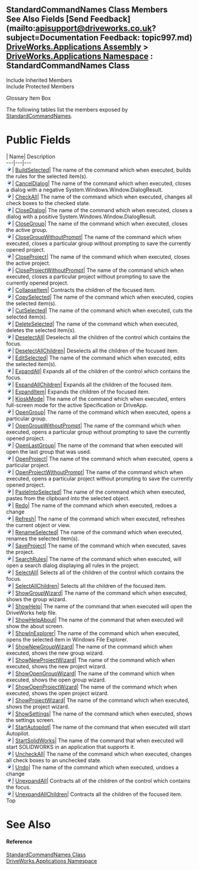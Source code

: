 StandardCommandNames Class Members   
See Also Fields [Send Feedback](mailto:apisupport@driveworks.co.uk?subject=Documentation Feedback: topic997.md)  
[DriveWorks.Applications Assembly](topic13.md) > [DriveWorks.Applications Namespace](topic16.md) : StandardCommandNames Class  
---  
  
Include Inherited Members    
Include Protected Members  


Glossary Item Box

The following tables list the members exposed by [StandardCommandNames](topic997.md).

# Public Fields

| Name| Description  
---|---|---  
![Public Field](dotnetimages/publicField.gif)| [BuildSelected](topic1003.md)| The name of the command which when executed, builds the rules for the selected item(s).   
![Public Field](dotnetimages/publicField.gif)| [CancelDialog](topic1004.md)| The name of the command which when executed, closes a dialog with a negative System.Windows.Window.DialogResult.   
![Public Field](dotnetimages/publicField.gif)| [CheckAll](topic1005.md)| The name of the command which when executed, changes all check boxes to the checked state.   
![Public Field](dotnetimages/publicField.gif)| [CloseDialog](topic1006.md)| The name of the command which when executed, closes a dialog with a positive System.Windows.Window.DialogResult.   
![Public Field](dotnetimages/publicField.gif)| [CloseGroup](topic1007.md)| The name of the command which when executed, closes the active group.   
![Public Field](dotnetimages/publicField.gif)| [CloseGroupWithoutPrompt](topic1008.md)| The name of the command which when executed, closes a particular group without prompting to save the currently opened project.   
![Public Field](dotnetimages/publicField.gif)| [CloseProject](topic1009.md)| The name of the command which when executed, closes the active project.   
![Public Field](dotnetimages/publicField.gif)| [CloseProjectWithoutPrompt](topic1010.md)| The name of the command which when executed, closes a particular project without prompting to save the currently opened project.   
![Public Field](dotnetimages/publicField.gif)| [CollapseItem](topic1011.md)| Contracts the children of the focused item.   
![Public Field](dotnetimages/publicField.gif)| [CopySelected](topic1012.md)| The name of the command which when executed, copies the selected item(s).   
![Public Field](dotnetimages/publicField.gif)| [CutSelected](topic1013.md)| The name of the command which when executed, cuts the selected item(s).   
![Public Field](dotnetimages/publicField.gif)| [DeleteSelected](topic1014.md)| The name of the command which when executed, deletes the selected item(s).   
![Public Field](dotnetimages/publicField.gif)| [DeselectAll](topic1015.md)| Deselects all the children of the control which contains the focus.   
![Public Field](dotnetimages/publicField.gif)| [DeselectAllChildren](topic1016.md)| Deselects all the children of the focused item.   
![Public Field](dotnetimages/publicField.gif)| [EditSelected](topic1017.md)| The name of the command which when executed, edits the selected item(s).   
![Public Field](dotnetimages/publicField.gif)| [ExpandAll](topic1018.md)| Expands all of the children of the control which contains the focus.   
![Public Field](dotnetimages/publicField.gif)| [ExpandAllChildren](topic1019.md)| Expands all the children of the focused item.   
![Public Field](dotnetimages/publicField.gif)| [ExpandItem](topic1020.md)| Expands the children of the focused item.   
![Public Field](dotnetimages/publicField.gif)| [KioskMode](topic1021.md)| The name of the command which when executed, enters full-screen mode for the active Specification or DriveApp.   
![Public Field](dotnetimages/publicField.gif)| [OpenGroup](topic1022.md)| The name of the command which when executed, opens a particular group.   
![Public Field](dotnetimages/publicField.gif)| [OpenGroupWithoutPrompt](topic1023.md)| The name of the command which when executed, opens a particular group without prompting to save the currently opened project.   
![Public Field](dotnetimages/publicField.gif)| [OpenLastGroup](topic1024.md)| The name of the command that when executed will open the last group that was used.   
![Public Field](dotnetimages/publicField.gif)| [OpenProject](topic1025.md)| The name of the command which when executed, opens a particular project.   
![Public Field](dotnetimages/publicField.gif)| [OpenProjectWithoutPrompt](topic1026.md)| The name of the command which when executed, opens a particular project without prompting to save the currently opened project.   
![Public Field](dotnetimages/publicField.gif)| [PasteIntoSelected](topic1027.md)| The name of the command which when executed, pastes from the clipboard into the selected object.   
![Public Field](dotnetimages/publicField.gif)| [Redo](topic1028.md)| The name of the command which when executed, redoes a change   
![Public Field](dotnetimages/publicField.gif)| [Refresh](topic1029.md)| The name of the command which when executed, refreshes the current object or view.   
![Public Field](dotnetimages/publicField.gif)| [RenameSelected](topic1030.md)| The name of the command which when executed, renames the selected item(s).   
![Public Field](dotnetimages/publicField.gif)| [SaveProject](topic1031.md)| The name of the command which when executed, saves the project.   
![Public Field](dotnetimages/publicField.gif)| [SearchRules](topic1032.md)| The name of the command which when executed, will open a search dialog displaying all rules in the project.   
![Public Field](dotnetimages/publicField.gif)| [SelectAll](topic1033.md)| Selects all of the children of the control which contains the focus.   
![Public Field](dotnetimages/publicField.gif)| [SelectAllChildren](topic1034.md)| Selects all the children of the focused item.   
![Public Field](dotnetimages/publicField.gif)| [ShowGroupWizard](topic1035.md)| The name of the command which when executed, shows the group wizard.   
![Public Field](dotnetimages/publicField.gif)| [ShowHelp](topic1036.md)| The name of the command that when executed will open the DriveWorks help file.   
![Public Field](dotnetimages/publicField.gif)| [ShowHelpAbout](topic1037.md)| The name of the command that when executed will show the about screen.   
![Public Field](dotnetimages/publicField.gif)| [ShowInExplorer](topic1038.md)| The name of the command which when executed, opens the selected item in Windows File Explorer.   
![Public Field](dotnetimages/publicField.gif)| [ShowNewGroupWizard](topic1039.md)| The name of the command which when executed, shows the new group wizard.   
![Public Field](dotnetimages/publicField.gif)| [ShowNewProjectWizard](topic1040.md)| The name of the command which when executed, shows the new project wizard.   
![Public Field](dotnetimages/publicField.gif)| [ShowOpenGroupWizard](topic1041.md)| The name of the command which when executed, shows the open group wizard.   
![Public Field](dotnetimages/publicField.gif)| [ShowOpenProjectWizard](topic1042.md)| The name of the command which when executed, shows the open project wizard.   
![Public Field](dotnetimages/publicField.gif)| [ShowProjectWizard](topic1043.md)| The name of the command which when executed, shows the project wizard.   
![Public Field](dotnetimages/publicField.gif)| [ShowSettings](topic1044.md)| The name of the command which when executed, shows the settings screen.   
![Public Field](dotnetimages/publicField.gif)| [StartAutopilot](topic1045.md)| The name of the command that when executed will start Autopilot.   
![Public Field](dotnetimages/publicField.gif)| [StartSolidWorks](topic1046.md)| The name of the command that when executed will start SOLIDWORKS in an application that supports it.   
![Public Field](dotnetimages/publicField.gif)| [UncheckAll](topic1047.md)| The name of the command which when executed, changes all check boxes to an unchecked state.   
![Public Field](dotnetimages/publicField.gif)| [Undo](topic1048.md)| The name of the command which when executed, undoes a change   
![Public Field](dotnetimages/publicField.gif)| [UnexpandAll](topic1049.md)| Contracts all of the children of the control which contains the focus.   
![Public Field](dotnetimages/publicField.gif)| [UnexpandAllChildren](topic1050.md)| Contracts all the children of the focused item.   
Top

# See Also

#### Reference

[StandardCommandNames Class](topic997.md)   
[DriveWorks.Applications Namespace](topic16.md)


